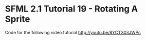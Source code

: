 SFML 2.1 Tutorial 19 - Rotating A Sprite
========================================

Code for the following video tutorial http://youtu.be/8YCTX03JWPc
